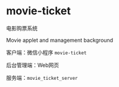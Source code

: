 # movie-ticket  
电影购票系统  

Movie applet and management background  

客户端：微信小程序  ```movie-ticket```

后台管理端：Web网页

服务端：``movie_ticket_server``



